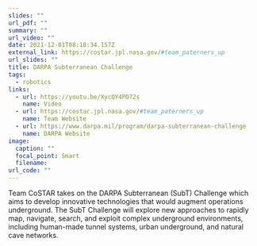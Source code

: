 ```yaml
---
slides: ""
url_pdf: ""
summary: ""
url_video: ""
date: 2021-12-01T08:18:34.157Z
external_link: https://costar.jpl.nasa.gov/#team_paterners_up
url_slides: ""
title: DARPA Subterranean Challenge
tags:
  - robotics
links:
  - url: https://youtu.be/XycQY4PO72s
    name: Video
  - url: https://costar.jpl.nasa.gov/#team_paterners_up
    name: Team Website
  - url: https://www.darpa.mil/program/darpa-subterranean-challenge
    name: DARPA Website
image:
  caption: ""
  focal_point: Smart
  filename:
url_code: ""
---
```

Team CoSTAR takes on the DARPA Subterranean (SubT) Challenge which aims to develop innovative technologies that would augment operations underground. The SubT Challenge will explore new approaches to rapidly map, navigate, search, and exploit complex underground environments, including human-made tunnel systems, urban underground, and natural cave networks.
